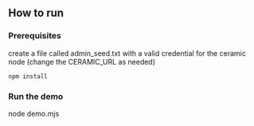 ## How to run

### Prerequisites

create a file called admin_seed.txt with a valid credential for the ceramic node (change the CERAMIC_URL as needed)

`npm install`

### Run the demo

node demo.mjs
